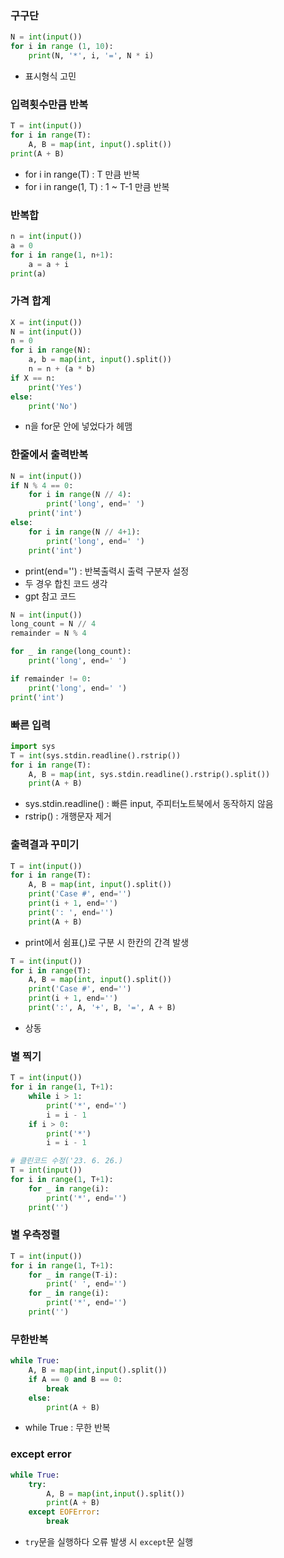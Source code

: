 ### 구구단
```py
N = int(input())
for i in range (1, 10):
    print(N, '*', i, '=', N * i)
```
- 표시형식 고민

### 입력횟수만큼 반복
```py
T = int(input())
for i in range(T):
    A, B = map(int, input().split())
print(A + B)
```
- for i in range(T) : T 만큼 반복
- for i in range(1, T) : 1 ~ T-1 만큼 반복

### 반복합
```py
n = int(input())
a = 0
for i in range(1, n+1):
    a = a + i
print(a)
```

### 가격 합계
```py
X = int(input())
N = int(input())
n = 0
for i in range(N):
    a, b = map(int, input().split())
    n = n + (a * b)
if X == n:
    print('Yes')
else:
    print('No')
```
- n을 for문 안에 넣었다가 헤맴

### 한줄에서 출력반복
```py
N = int(input())
if N % 4 == 0:
    for i in range(N // 4):
        print('long', end=' ')
    print('int')
else:
    for i in range(N // 4+1):
        print('long', end=' ')
    print('int')
```
- print(end='') : 반복출력시 출력 구분자 설정
- 두 경우 합친 코드 생각
- gpt 참고 코드
```py
N = int(input())
long_count = N // 4
remainder = N % 4

for _ in range(long_count):
    print('long', end=' ')

if remainder != 0:
    print('long', end=' ')
print('int')
```
### 빠른 입력
```py
import sys
T = int(sys.stdin.readline().rstrip())
for i in range(T):
    A, B = map(int, sys.stdin.readline().rstrip().split())
    print(A + B)
```
- sys.stdin.readline() : 빠른 input, 주피터노트북에서 동작하지 않음
- rstrip() : 개행문자 제거

### 출력결과 꾸미기
```py
T = int(input())
for i in range(T):
    A, B = map(int, input().split())
    print('Case #', end='')
    print(i + 1, end='')
    print(': ', end='')
    print(A + B)
```
- print에서 쉼표(,)로 구분 시 한칸의 간격 발생

```py
T = int(input())
for i in range(T):
    A, B = map(int, input().split())
    print('Case #', end='')
    print(i + 1, end='')
    print(':', A, '+', B, '=', A + B)
```
- 상동

### 별 찍기
```py
T = int(input())
for i in range(1, T+1):
    while i > 1:
        print('*', end='')
        i = i - 1
    if i > 0:
        print('*')
        i = i - 1
```
```py
# 클린코드 수정('23. 6. 26.)
T = int(input())
for i in range(1, T+1):
    for _ in range(i):
        print('*', end='')
    print('')
```

### 별 우측정렬
```py
T = int(input())
for i in range(1, T+1):
    for _ in range(T-i):
        print(' ', end='')
    for _ in range(i):
        print('*', end='')
    print('')
```

### 무한반복
```py
while True:
    A, B = map(int,input().split())
    if A == 0 and B == 0:
        break
    else:
        print(A + B)
```
- while True : 무한 반복

### except error
```py
while True:
    try:
        A, B = map(int,input().split())
        print(A + B)
    except EOFError:
        break
```
- `try`문을 실행하다 오류 발생 시 `except`문 실행
